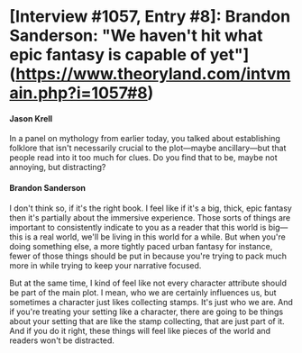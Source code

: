 # [Interview #1057, Entry #8]: Brandon Sanderson: "We haven't hit what epic fantasy is capable of yet"](https://www.theoryland.com/intvmain.php?i=1057#8)

#### Jason Krell

In a panel on mythology from earlier today, you talked about establishing folklore that isn't necessarily crucial to the plot—maybe ancillary—but that people read into it too much for clues. Do you find that to be, maybe not annoying, but distracting?

#### Brandon Sanderson

I don't think so, if it's the right book. I feel like if it's a big, thick, epic fantasy then it's partially about the immersive experience. Those sorts of things are important to consistently indicate to you as a reader that this world is big—this is a real world, we'll be living in this world for a while. But when you're doing something else, a more tightly paced urban fantasy for instance, fewer of those things should be put in because you're trying to pack much more in while trying to keep your narrative focused.

But at the same time, I kind of feel like not every character attribute should be part of the main plot. I mean, who we are certainly influences us, but sometimes a character just likes collecting stamps. It's just who we are. And if you're treating your setting like a character, there are going to be things about your setting that are like the stamp collecting, that are just part of it. And if you do it right, these things will feel like pieces of the world and readers won't be distracted.

